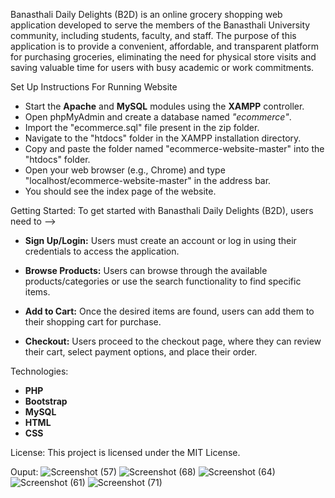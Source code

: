 Banasthali Daily Delights (B2D) is an online grocery shopping web application developed to serve the members of the Banasthali University community, including students, faculty, and staff. The purpose of this application is to provide a convenient, affordable, and transparent platform for purchasing groceries, eliminating the need for physical store visits and saving valuable time for users with busy academic or work commitments.

Set Up Instructions For Running Website
- Start the **Apache** and **MySQL** modules using the **XAMPP** controller.
- Open phpMyAdmin and create a database named *"ecommerce"*.
- Import the "ecommerce.sql" file present in the zip folder.
- Navigate to the "htdocs" folder in the XAMPP installation directory.
- Copy and paste the folder named "ecommerce-website-master" into the "htdocs" folder.
- Open your web browser (e.g., Chrome) and type "localhost/ecommerce-website-master" in the address bar.
- You should see the index page of the website.

Getting Started:
To get started with Banasthali Daily Delights (B2D), users need to -->
- **Sign Up/Login:** Users must create an account or log in using their credentials to access the application.

- **Browse Products:** Users can browse through the available products/categories or use the search functionality to find specific items.

- **Add to Cart:** Once the desired items are found, users can add them to their shopping cart for purchase.

- **Checkout:** Users proceed to the checkout page, where they can review their cart, select payment options, and place their order.

Technologies:
- **PHP**
- **Bootstrap**
- **MySQL**
- **HTML**
- **CSS**

License:
This project is licensed under the MIT License.

Ouput:
![Screenshot (57)](https://github.com/SNandiniCoder/B2D/assets/163187091/67b076ac-6e41-409e-9209-a94011884063)
![Screenshot (68)](https://github.com/SNandiniCoder/B2D/assets/163187091/5c076bfc-d9ce-4abc-906f-6cae314d2864)
![Screenshot (64)](https://github.com/SNandiniCoder/B2D/assets/163187091/ac0d69c0-eb79-419a-8961-c149eaa2002e)
![Screenshot (61)](https://github.com/SNandiniCoder/B2D/assets/163187091/2d01a62b-145b-4d20-8d2a-7bcdd4039827)
![Screenshot (71)](https://github.com/SNandiniCoder/B2D/assets/163187091/025326b0-13db-4648-8b0f-e0a3672e06c4)






